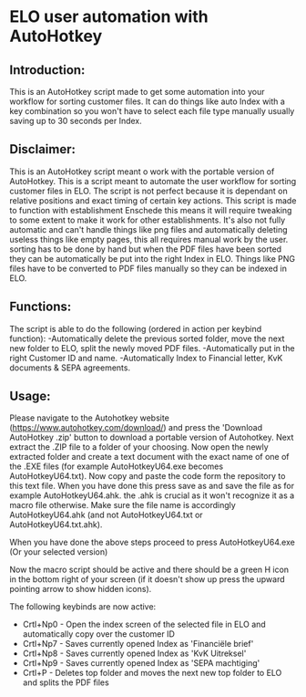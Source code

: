 # ELO user automation with AutoHotkey
## Introduction:
This is an AutoHotkey script made to get some automation into your workflow for sorting customer files. It can do things like auto
Index with a key combination so you won't have to select each file type manually usually saving up to 30 seconds per Index.

## Disclaimer:
This is an AutoHotkey script meant o work with the portable version of AutoHotkey.
This is a script meant to automate the user workflow for sorting customer files in ELO. The script is not perfect
because it is dependant on relative positions and exact timing of certain key actions. This script is made to function with
establishment Enschede this means it will require tweaking to some extent to make it work for other establishments. It's also not fully
automatic and can't handle things like png files and automatically deleting useless things like empty pages, this all requires manual work
by the user. sorting has to be done by hand but when the PDF files have been sorted they can be automatically be put into the
right Index in ELO. Things like PNG files have to be converted to PDF files manually so they can be indexed in ELO.

## Functions:
The script is able to do the following (ordered in action per keybind function):
  -Automatically delete the previous sorted folder, move the next new folder to ELO, split the newly moved PDF files.
  -Automatically put in the right Customer ID and name.
  -Automatically Index to Financial letter, KvK documents & SEPA agreements.
  
## Usage:
Please navigate to the Autohotkey website (https://www.autohotkey.com/download/) and press the 'Download AutoHotkey .zip' button to
download a portable version of Autohotkey. Next extract the .ZIP file to a folder of your choosing. Now open the newly extracted folder
and create a text document with the exact name of one of the .EXE files (for example AutoHotkeyU64.exe becomes AutoHotkeyU64.txt).
Now copy and paste the code form the repository to this text file. When you have done this press save as and save the file as for
example AutoHotkeyU64.ahk. the .ahk is crucial as it won't recognize it as a macro file otherwise. Make sure the file name is accordingly
AutoHotkeyU64.ahk (and not AutoHotkeyU64.txt or AutoHotkeyU64.txt.ahk).

When you have done the above steps proceed to press AutoHotkeyU64.exe (Or your selected version)

Now the macro script should be active and there should be a green H icon in the bottom right of your screen (if it doesn't show up
press the upward pointing arrow to show hidden icons).

The following keybinds are now active:
* Crtl+Np0 - Open the index screen of the selected file in ELO and automatically copy over the customer ID
* Crtl+Np7 - Saves currently opened Index as 'Financiële brief'
* Crtl+Np8 - Saves currently opened Index as 'KvK Uitreksel'
* Crtl+Np9 - Saves currently opened Index as 'SEPA machtiging'
* Crtl+P   - Deletes top folder and moves the next new top folder to ELO and splits the PDF files
